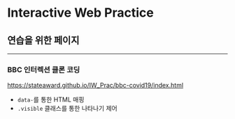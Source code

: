 # Interactive Web Practice
## 연습을 위한 페이지
---
### BBC 인터렉션 클론 코딩
https://stateaward.github.io/IW_Prac/bbc-covid19/index.html
- `data-`를 통한 HTML 매핑
- `.visible` 클래스를 통한 나타나기 제어
